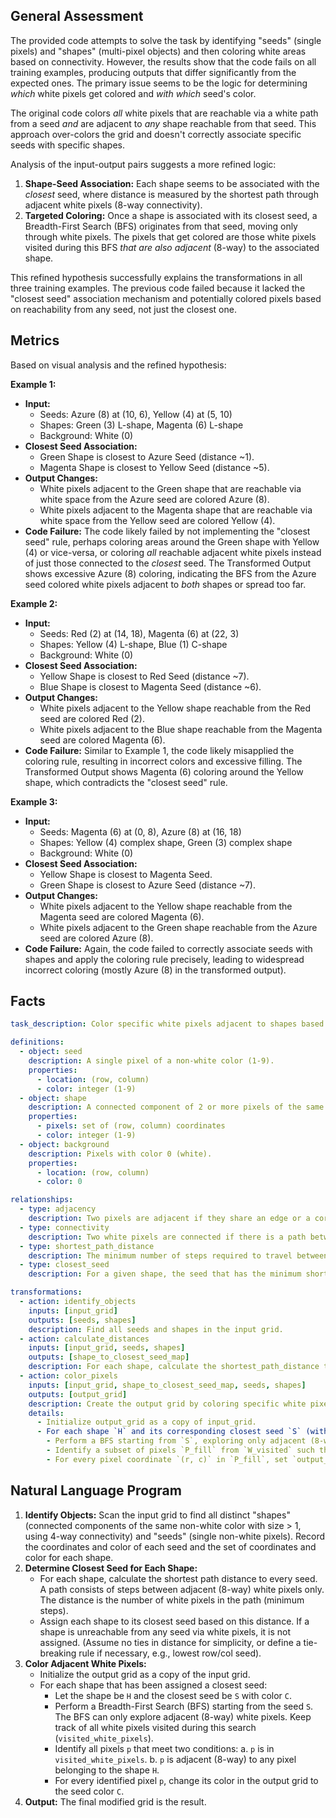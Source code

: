 ## General Assessment

The provided code attempts to solve the task by identifying "seeds" (single pixels) and "shapes" (multi-pixel objects) and then coloring white areas based on connectivity. However, the results show that the code fails on all training examples, producing outputs that differ significantly from the expected ones. The primary issue seems to be the logic for determining *which* white pixels get colored and *with which* seed's color.

The original code colors *all* white pixels that are reachable via a white path from a seed *and* are adjacent to *any* shape reachable from that seed. This approach over-colors the grid and doesn't correctly associate specific seeds with specific shapes.

Analysis of the input-output pairs suggests a more refined logic:
1.  **Shape-Seed Association:** Each shape seems to be associated with the *closest* seed, where distance is measured by the shortest path through adjacent white pixels (8-way connectivity).
2.  **Targeted Coloring:** Once a shape is associated with its closest seed, a Breadth-First Search (BFS) originates from that seed, moving only through white pixels. The pixels that get colored are those white pixels visited during this BFS *that are also adjacent* (8-way) to the associated shape.

This refined hypothesis successfully explains the transformations in all three training examples. The previous code failed because it lacked the "closest seed" association mechanism and potentially colored pixels based on reachability from any seed, not just the closest one.

## Metrics

Based on visual analysis and the refined hypothesis:

**Example 1:**
*   **Input:**
    *   Seeds: Azure (8) at (10, 6), Yellow (4) at (5, 10)
    *   Shapes: Green (3) L-shape, Magenta (6) L-shape
    *   Background: White (0)
*   **Closest Seed Association:**
    *   Green Shape is closest to Azure Seed (distance ~1).
    *   Magenta Shape is closest to Yellow Seed (distance ~5).
*   **Output Changes:**
    *   White pixels adjacent to the Green shape that are reachable via white space from the Azure seed are colored Azure (8).
    *   White pixels adjacent to the Magenta shape that are reachable via white space from the Yellow seed are colored Yellow (4).
*   **Code Failure:** The code likely failed by not implementing the "closest seed" rule, perhaps coloring areas around the Green shape with Yellow (4) or vice-versa, or coloring *all* reachable adjacent white pixels instead of just those connected to the *closest* seed. The Transformed Output shows excessive Azure (8) coloring, indicating the BFS from the Azure seed colored white pixels adjacent to *both* shapes or spread too far.

**Example 2:**
*   **Input:**
    *   Seeds: Red (2) at (14, 18), Magenta (6) at (22, 3)
    *   Shapes: Yellow (4) L-shape, Blue (1) C-shape
    *   Background: White (0)
*   **Closest Seed Association:**
    *   Yellow Shape is closest to Red Seed (distance ~7).
    *   Blue Shape is closest to Magenta Seed (distance ~6).
*   **Output Changes:**
    *   White pixels adjacent to the Yellow shape reachable from the Red seed are colored Red (2).
    *   White pixels adjacent to the Blue shape reachable from the Magenta seed are colored Magenta (6).
*   **Code Failure:** Similar to Example 1, the code likely misapplied the coloring rule, resulting in incorrect colors and excessive filling. The Transformed Output shows Magenta (6) coloring around the Yellow shape, which contradicts the "closest seed" rule.

**Example 3:**
*   **Input:**
    *   Seeds: Magenta (6) at (0, 8), Azure (8) at (16, 18)
    *   Shapes: Yellow (4) complex shape, Green (3) complex shape
    *   Background: White (0)
*   **Closest Seed Association:**
    *   Yellow Shape is closest to Magenta Seed.
    *   Green Shape is closest to Azure Seed (distance ~7).
*   **Output Changes:**
    *   White pixels adjacent to the Yellow shape reachable from the Magenta seed are colored Magenta (6).
    *   White pixels adjacent to the Green shape reachable from the Azure seed are colored Azure (8).
*   **Code Failure:** Again, the code failed to correctly associate seeds with shapes and apply the coloring rule precisely, leading to widespread incorrect coloring (mostly Azure (8) in the transformed output).

## Facts


```yaml
task_description: Color specific white pixels adjacent to shapes based on proximity to seeds.

definitions:
  - object: seed
    description: A single pixel of a non-white color (1-9).
    properties:
      - location: (row, column)
      - color: integer (1-9)
  - object: shape
    description: A connected component of 2 or more pixels of the same non-white color (1-9). Connectivity is 4-way (von Neumann neighbors).
    properties:
      - pixels: set of (row, column) coordinates
      - color: integer (1-9)
  - object: background
    description: Pixels with color 0 (white).
    properties:
      - location: (row, column)
      - color: 0

relationships:
  - type: adjacency
    description: Two pixels are adjacent if they share an edge or a corner (8-way/Moore neighborhood).
  - type: connectivity
    description: Two white pixels are connected if there is a path between them consisting only of white pixels, using 8-way adjacency.
  - type: shortest_path_distance
    description: The minimum number of steps required to travel between a seed pixel and any pixel of a shape, moving only through adjacent (8-way) white pixels.
  - type: closest_seed
    description: For a given shape, the seed that has the minimum shortest_path_distance to it.

transformations:
  - action: identify_objects
    inputs: [input_grid]
    outputs: [seeds, shapes]
    description: Find all seeds and shapes in the input grid.
  - action: calculate_distances
    inputs: [input_grid, seeds, shapes]
    outputs: [shape_to_closest_seed_map]
    description: For each shape, calculate the shortest_path_distance to every seed and determine the closest_seed. Store this mapping (e.g., {shape_index: (seed_index, min_distance)}).
  - action: color_pixels
    inputs: [input_grid, shape_to_closest_seed_map, seeds, shapes]
    outputs: [output_grid]
    description: Create the output grid by coloring specific white pixels.
    details:
      - Initialize output_grid as a copy of input_grid.
      - For each shape `H` and its corresponding closest seed `S` (with color `C`) from the map:
        - Perform a BFS starting from `S`, exploring only adjacent (8-way) white pixels. Record all visited white pixels `W_visited`.
        - Identify a subset of pixels `P_fill` from `W_visited` such that each pixel in `P_fill` is adjacent (8-way) to at least one pixel belonging to shape `H`.
        - For every pixel coordinate `(r, c)` in `P_fill`, set `output_grid[r, c] = C`.
```


## Natural Language Program

1.  **Identify Objects:** Scan the input grid to find all distinct "shapes" (connected components of the same non-white color with size > 1, using 4-way connectivity) and "seeds" (single non-white pixels). Record the coordinates and color of each seed and the set of coordinates and color for each shape.
2.  **Determine Closest Seed for Each Shape:**
    *   For each shape, calculate the shortest path distance to every seed. A path consists of steps between adjacent (8-way) white pixels only. The distance is the number of white pixels in the path (minimum steps).
    *   Assign each shape to its closest seed based on this distance. If a shape is unreachable from any seed via white pixels, it is not assigned. (Assume no ties in distance for simplicity, or define a tie-breaking rule if necessary, e.g., lowest row/col seed).
3.  **Color Adjacent White Pixels:**
    *   Initialize the output grid as a copy of the input grid.
    *   For each shape that has been assigned a closest seed:
        *   Let the shape be `H` and the closest seed be `S` with color `C`.
        *   Perform a Breadth-First Search (BFS) starting from the seed `S`. The BFS can only explore adjacent (8-way) white pixels. Keep track of all white pixels visited during this search (`visited_white_pixels`).
        *   Identify all pixels `p` that meet two conditions:
            a.  `p` is in `visited_white_pixels`.
            b.  `p` is adjacent (8-way) to any pixel belonging to the shape `H`.
        *   For every identified pixel `p`, change its color in the output grid to the seed color `C`.
4.  **Output:** The final modified grid is the result.